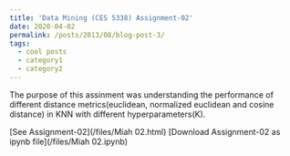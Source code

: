 ```yaml
---
title: 'Data Mining (CES 5338) Assignment-02'
date: 2020-04-02
permalink: /posts/2013/08/blog-post-3/
tags:
  - cool posts
  - category1
  - category2
---
```


The purpose of this assinment was understanding the performance of different distance metrics(euclidean, normalized euclidean and cosine distance) in KNN with different hyperparameters(K).

[See Assignment-02](/files/Miah 02.html)
[Download Assignment-02 as ipynb file](/files/Miah 02.ipynb)
